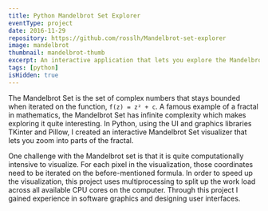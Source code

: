 ```yaml
---
title: Python Mandelbrot Set Explorer
eventType: project
date: 2016-11-29
repository: https://github.com/rosslh/Mandelbrot-set-explorer
image: mandelbrot
thumbnail: mandelbrot-thumb
excerpt: An interactive application that lets you explore the Mandelbrot set fractal. Made with Python and TKinter.
tags: [python]
isHidden: true
---
```


The Mandelbrot Set is the set of complex numbers that stays bounded when iterated on the function, `f(z) = z² + c`. A famous example of a fractal in mathematics, the Mandelbrot Set has infinite complexity which makes exploring it quite interesting. In Python, using the UI and graphics libraries TKinter and Pillow, I created an interactive Mandelbrot Set visualizer that lets you zoom into parts of the fractal.

One challenge with the Mandelbrot set is that it is quite computationally intensive to visualize. For each pixel in the visualization, those coordinates need to be iterated on the before-mentioned formula. In order to speed up the visualization, this project uses multiprocessing to split up the work load across all available CPU cores on the computer. Through this project I gained experience in software graphics and designing user interfaces.
